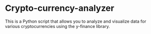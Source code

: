 # Crypto-currency-analyzer
This is a Python script that allows you to analyze and visualize data for various cryptocurrencies using the y-finance library.
